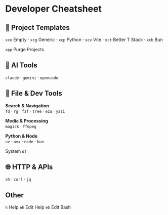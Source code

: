 # Developer Cheatsheet

## 🚀 Project Templates

`xce` Empty · `xcg` Generic · `xcp` Python · `xcv` Vite · `xct` Better T Stack · `xcb` Bun

`xpp` Purge Projects

## 🤖 AI Tools

`claude` · `gemini` · `opencode`

## 📁 File & Dev Tools

**Search & Navigation**  
`fd` · `rg` · `fzf` · `tree` · `eza` · `yazi`

**Media & Processing**  
`magick` · `ffmpeg`

**Python & Node**  
`uv` · `uvx` · `node` · `bun`

System
`df`

## 🌐 HTTP & APIs

`xh` · `curl` · `jq`

## Other

`h` Help `eh` Edit Help `eb` Edit Bash

